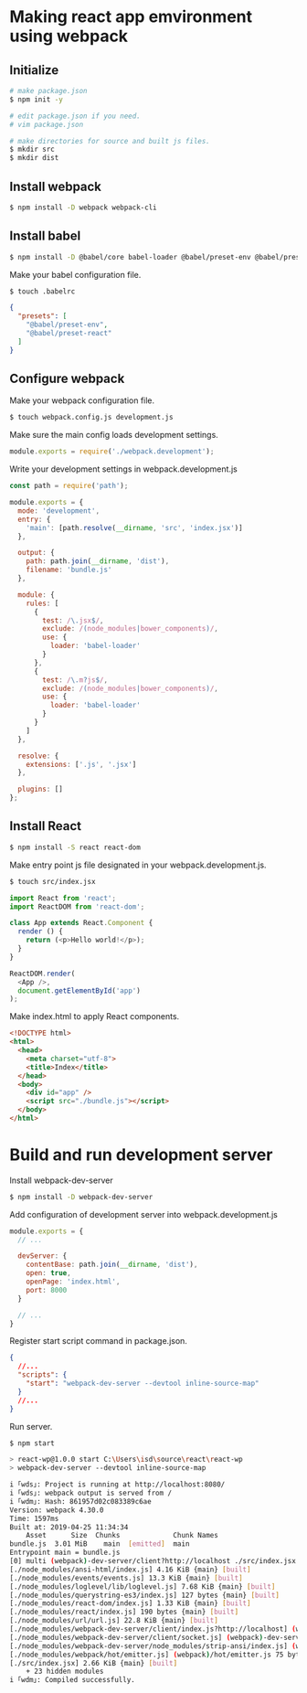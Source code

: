 # Making react app emvironment using webpack

## Initialize
```bash
# make package.json
$ npm init -y

# edit package.json if you need.
# vim package.json

# make directories for source and built js files.
$ mkdir src
$ mkdir dist
```
## Install webpack
```bash
$ npm install -D webpack webpack-cli
```

## Install babel
```bash
$ npm install -D @babel/core babel-loader @babel/preset-env @babel/preset-react
```

Make your babel configuration file.
```bash
$ touch .babelrc
```

```json :.babelrc
{
  "presets": [
    "@babel/preset-env",
    "@babel/preset-react"
  ]
}
```

## Configure webpack

Make your webpack configuration file.
```bash
$ touch webpack.config.js development.js
```

Make sure the main config loads development settings.
```javascript :webpack.config.js
module.exports = require('./webpack.development');
```

Write your development settings in webpack.development.js
```javascript :webpack.development.js
const path = require('path');

module.exports = {
  mode: 'development',
  entry: {
    'main': [path.resolve(__dirname, 'src', 'index.jsx')]
  },

  output: {
    path: path.join(__dirname, 'dist'),
    filename: 'bundle.js'
  },

  module: {
    rules: [
      {
        test: /\.jsx$/,
        exclude: /(node_modules|bower_components)/,
        use: {
          loader: 'babel-loader'
        }
      },
      {
        test: /\.m?js$/,
        exclude: /(node_modules|bower_components)/,
        use: {
          loader: 'babel-loader'
        }
      }
    ]
  },

  resolve: {
    extensions: ['.js', '.jsx']
  },

  plugins: []
};
```

## Install React
```bash
$ npm install -S react react-dom
```

Make entry point js file designated in your webpack.development.js.
```bash
$ touch src/index.jsx
```

```javascript :index.jsx
import React from 'react';
import ReactDOM from 'react-dom';

class App extends React.Component {
  render () {
    return (<p>Hello world!</p>);
  }
}

ReactDOM.render(
  <App />,
  document.getElementById('app')
);
```

Make index.html to apply React components.
```html :index.html
<!DOCTYPE html>
<html>
  <head>
    <meta charset="utf-8">
    <title>Index</title>
  </head>
  <body>
    <div id="app" />
    <script src="./bundle.js"></script>
  </body>
</html>
```

# Build and run development server

Install webpack-dev-server
```bash
$ npm install -D webpack-dev-server
```

Add configuration of development server into webpack.development.js
```javascript :webpack.development.js
module.exports = {
  // ...

  devServer: {
    contentBase: path.join(__dirname, 'dist'),
    open: true,
    openPage: 'index.html',
    port: 8000
  }

  // ...
}
```

Register start script command in package.json.
```json :package.json
{
  //...
  "scripts": {
    "start": "webpack-dev-server --devtool inline-source-map"
  }
  //...
}
```

Run server.
```bash
$ npm start

> react-wp@1.0.0 start C:\Users\isd\source\react\react-wp
> webpack-dev-server --devtool inline-source-map

i ｢wds｣: Project is running at http://localhost:8080/
i ｢wds｣: webpack output is served from /
i ｢wdm｣: Hash: 861957d02c083389c6ae
Version: webpack 4.30.0
Time: 1597ms
Built at: 2019-04-25 11:34:34
    Asset      Size  Chunks             Chunk Names
bundle.js  3.01 MiB    main  [emitted]  main
Entrypoint main = bundle.js
[0] multi (webpack)-dev-server/client?http://localhost ./src/index.jsx 40 bytes {main} [built]
[./node_modules/ansi-html/index.js] 4.16 KiB {main} [built]
[./node_modules/events/events.js] 13.3 KiB {main} [built]
[./node_modules/loglevel/lib/loglevel.js] 7.68 KiB {main} [built]
[./node_modules/querystring-es3/index.js] 127 bytes {main} [built]
[./node_modules/react-dom/index.js] 1.33 KiB {main} [built]
[./node_modules/react/index.js] 190 bytes {main} [built]
[./node_modules/url/url.js] 22.8 KiB {main} [built]
[./node_modules/webpack-dev-server/client/index.js?http://localhost] (webpack)-dev-server/client?http://localhost 8.26 KiB {main} [built][./node_modules/webpack-dev-server/client/overlay.js] (webpack)-dev-server/client/overlay.js 3.59 KiB {main} [built]
[./node_modules/webpack-dev-server/client/socket.js] (webpack)-dev-server/client/socket.js 1.05 KiB {main} [built]
[./node_modules/webpack-dev-server/node_modules/strip-ansi/index.js] (webpack)-dev-server/node_modules/strip-ansi/index.js 161 bytes {main} [built][./node_modules/webpack/hot sync ^\.\/log$] (webpack)/hot sync nonrecursive ^\.\/log$ 170 bytes {main} [built]
[./node_modules/webpack/hot/emitter.js] (webpack)/hot/emitter.js 75 bytes {main} [built]
[./src/index.jsx] 2.66 KiB {main} [built]
    + 23 hidden modules
i ｢wdm｣: Compiled successfully.
```